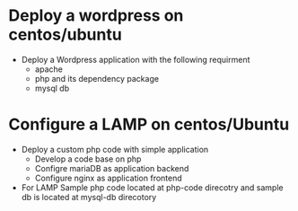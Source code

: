 # Deploy a wordpress on centos/ubuntu 
- Deploy a Wordpress application with the following requirment
  - apache
  - php and its dependency package
  - mysql db

# Configure a LAMP on centos/Ubuntu
- Deploy a custom php code with simple application
  - Develop a code base on php
  - Configre mariaDB as application backend
  - Configure nginx as application frontend
- For LAMP Sample php code located at php-code direcotry and sample db is located at mysql-db direcotory 
